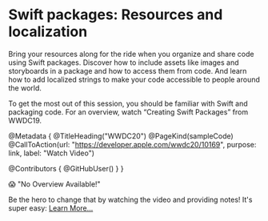 # Swift packages: Resources and localization

Bring your resources along for the ride when you organize and share code using Swift packages. Discover how to include assets like images and storyboards in a package and how to access them from code. And learn how to add localized strings to make your code accessible to people around the world.

To get the most out of this session, you should be familiar with Swift and packaging code. For an overview, watch “Creating Swift Packages” from WWDC19.

@Metadata {
   @TitleHeading("WWDC20")
   @PageKind(sampleCode)
   @CallToAction(url: "https://developer.apple.com/wwdc20/10169", purpose: link, label: "Watch Video")

   @Contributors {
      @GitHubUser(<replace this with your GitHub handle>)
   }
}

😱 "No Overview Available!"

Be the hero to change that by watching the video and providing notes! It's super easy:
 [Learn More…](https://wwdcnotes.github.io/WWDCNotes/documentation/wwdcnotes/contributing)
